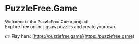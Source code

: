 # PuzzleFree.Game

Welcome to the PuzzleFree.Game project!  
Explore free online jigsaw puzzles and create your own.

👉 Play here: [https://puzzlefree.game](https://puzzlefree.game)
